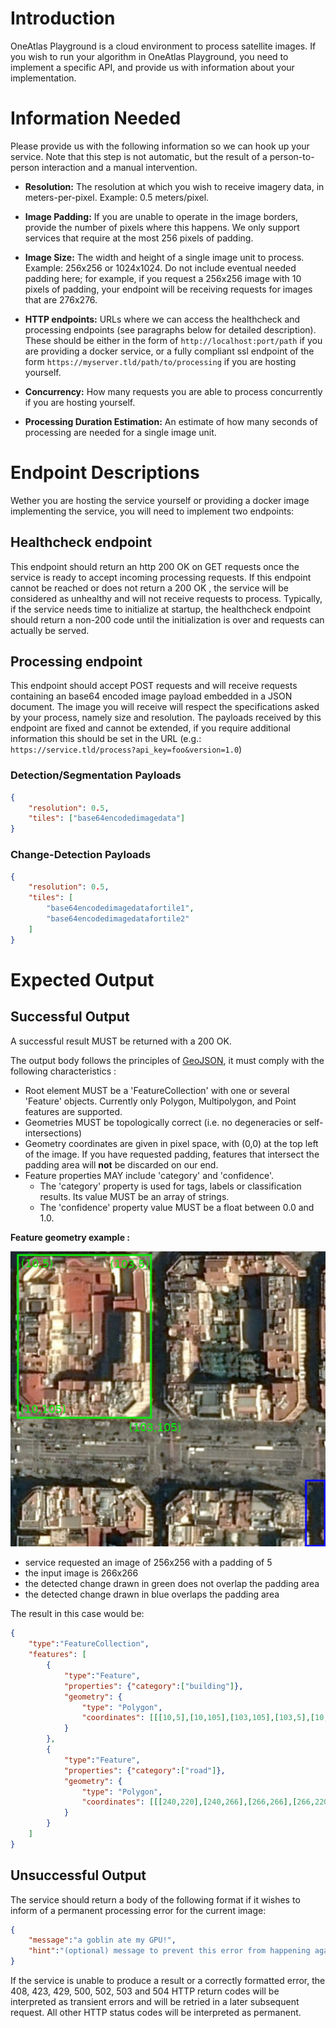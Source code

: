 # Introduction

OneAtlas Playground is a cloud environment to process satellite images. If you wish to run your algorithm in OneAtlas Playground, you need to implement a specific API, and provide us with information about your implementation.

# Information Needed

Please provide us with the following information so we can hook up your service. Note that this step is not automatic, but the result of a person-to-person interaction and a manual intervention.

* **Resolution:** The resolution at which you wish to receive imagery data, in meters-per-pixel. Example: 0.5 meters/pixel.

* **Image Padding:** If you are unable to operate in the image borders, provide the number of pixels where this happens. We only support services that require at the most 256 pixels of padding.

* **Image Size:** The width and height of a single image unit to process. Example: 256x256 or 1024x1024. Do not include eventual needed padding here; for example, if you request a 256x256 image with 10 pixels of padding, your endpoint will be receiving requests for images that are 276x276.

* **HTTP endpoints:** URLs where we can access the healthcheck and processing endpoints (see paragraphs below for detailed description). These should be either in the form of ```http://localhost:port/path``` if you are providing a docker service, or a fully compliant ssl endpoint of the form ```https://myserver.tld/path/to/processing``` if you are hosting yourself.

* **Concurrency:** How many requests you are able to process concurrently if you are hosting yourself.

* **Processing Duration Estimation:** An estimate of how many seconds of processing are needed for a single image unit.



# Endpoint Descriptions

Wether you are hosting the service yourself or providing a docker image implementing the service, you will need to implement two endpoints:

## Healthcheck endpoint

This endpoint should return an http 200 OK on GET requests once the service is ready to accept incoming processing requests. If this endpoint cannot be reached or does not return a 200 OK , the service will be considered as unhealthy and will not receive requests to process. Typically, if the service needs time to initialize at startup, the healthcheck endpoint should return a non-200 code until the initialization is over and requests can actually be served.

## Processing endpoint

This endpoint should accept POST requests and will receive requests containing an base64 encoded image payload embedded in a JSON document. The image you will receive will respect the specifications asked by your process, namely size and resolution. The payloads received by this endpoint are fixed and cannot be extended, if you require additional information this should be set in the URL (e.g.: ```https://service.tld/process?api_key=foo&version=1.0```)

### Detection/Segmentation Payloads

```json
{
	"resolution": 0.5,
	"tiles": ["base64encodedimagedata"]
}
```

### Change-Detection Payloads

```json
{
	"resolution": 0.5,
	"tiles": [
		"base64encodedimagedatafortile1",
		"base64encodedimagedatafortile2"
	]
}
```

# Expected Output

## Successful Output

A successful result MUST be returned with a 200 OK.

The output body follows the principles of [GeoJSON](https://en.wikipedia.org/wiki/GeoJSON), it must comply with the following characteristics :

* Root element MUST be a 'FeatureCollection' with one or several 'Feature' objects. Currently only Polygon, Multipolygon, and Point features are supported.
* Geometries MUST be topologically correct (i.e. no degeneracies or self-intersections)
* Geometry coordinates are given in pixel space, with (0,0) at the top left of the image. If you have requested padding, features that intersect the padding area will **not** be discarded on our end.
* Feature properties MAY include 'category' and 'confidence'.
    * The 'category' property is used for tags, labels or classification results. Its value MUST be an array of strings.
    * The 'confidence' property value MUST be a float between 0.0 and 1.0.

**Feature geometry example :**

![Feature geometry example](../images/geopaas-geometry-sample.jpeg)

* service requested an image of 256x256 with a padding of 5
* the input image is 266x266
* the detected change drawn in green does not overlap the padding area
* the detected change drawn in blue overlaps the padding area

The result in this case would be:

```json
{
	"type":"FeatureCollection",
	"features": [
		{
			"type":"Feature",
			"properties": {"category":["building"]},
			"geometry": {
				"type": "Polygon",
				"coordinates": [[[10,5],[10,105],[103,105],[103,5],[10,5]]]
			}
		},
		{
			"type":"Feature",
			"properties": {"category":["road"]},
			"geometry": {
				"type": "Polygon",
				"coordinates": [[[240,220],[240,266],[266,266],[266,220],[240,220]]]
			}
		}
	]
}

```

## Unsuccessful Output

The service should return a body of the following format if it wishes to inform of a permanent processing error for the current image:

```json
{
	"message":"a goblin ate my GPU!",
	"hint":"(optional) message to prevent this error from happening again"
}
```

If the service is unable to produce a result or a correctly formatted error, the 408, 423, 429, 500, 502, 503 and 504 HTTP
return codes will be interpreted as transient errors and will be retried in a later subsequent request. All other HTTP
status codes will be interpreted as permanent.
